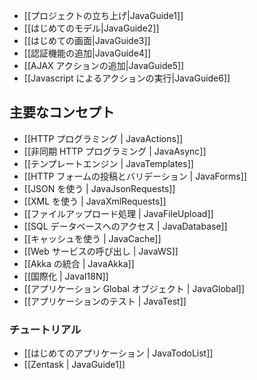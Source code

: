 <!-- - [[Starting up the project|JavaGuide1]]
- [[A first iteration for the data model|JavaGuide2]]
- [[Building the first screen|JavaGuide3]]
- [[Adding authentication|JavaGuide4]]
- [[Adding some AJAX actions|JavaGuide5]]
- [[Invoking actions from Javascript|JavaGuide6]] -->
- [[プロジェクトの立ち上げ|JavaGuide1]]
- [[はじめてのモデル|JavaGuide2]]
- [[はじめての画面|JavaGuide3]]
- [[認証機能の追加|JavaGuide4]]
- [[AJAX アクションの追加|JavaGuide5]]
- [[Javascript によるアクションの実行|JavaGuide6]]

<!-- ### Main concepts -->
## 主要なコンセプト

<!-- - [[HTTP programming | JavaActions]]
- [[Asynchronous HTTP programming | JavaAsync]]
- [[The template engine | JavaTemplates]]
- [[HTTP form submission and validation | JavaForms]]
- [[Working with JSON | JavaJsonRequests]]
- [[Working with XML | JavaXmlRequests]]
- [[Handling file upload | JavaFileUpload]]
- [[Accessing an SQL database | JavaDatabase]]
- [[Using the Cache | JavaCache]]
- [[Calling web services | JavaWS]]
- [[Integrating with Akka | JavaAkka]]
- [[Internationalization | JavaI18N]]
- [[The application Global object | JavaGlobal]]
- [[Testing your application | JavaTest]] -->
- [[HTTP プログラミング | JavaActions]]
- [[非同期 HTTP プログラミング | JavaAsync]]
- [[テンプレートエンジン | JavaTemplates]]
- [[HTTP フォームの投稿とバリデーション | JavaForms]]
- [[JSON を使う | JavaJsonRequests]]
- [[XML を使う | JavaXmlRequests]]
- [[ファイルアップロード処理 | JavaFileUpload]]
- [[SQL データベースへのアクセス | JavaDatabase]]
- [[キャッシュを使う | JavaCache]]
- [[Web サービスの呼び出し | JavaWS]]
- [[Akka の統合 | JavaAkka]]
- [[国際化 | JavaI18N]]
- [[アプリケーション Global オブジェクト | JavaGlobal]]
- [[アプリケーションのテスト | JavaTest]]

<!-- ### Tutorials -->
### チュートリアル

<!-- - [[Your first application | JavaTodoList]]
- [[Zentask | JavaGuide1]] -->
- [[はじめてのアプリケーション | JavaTodoList]]
- [[Zentask | JavaGuide1]]